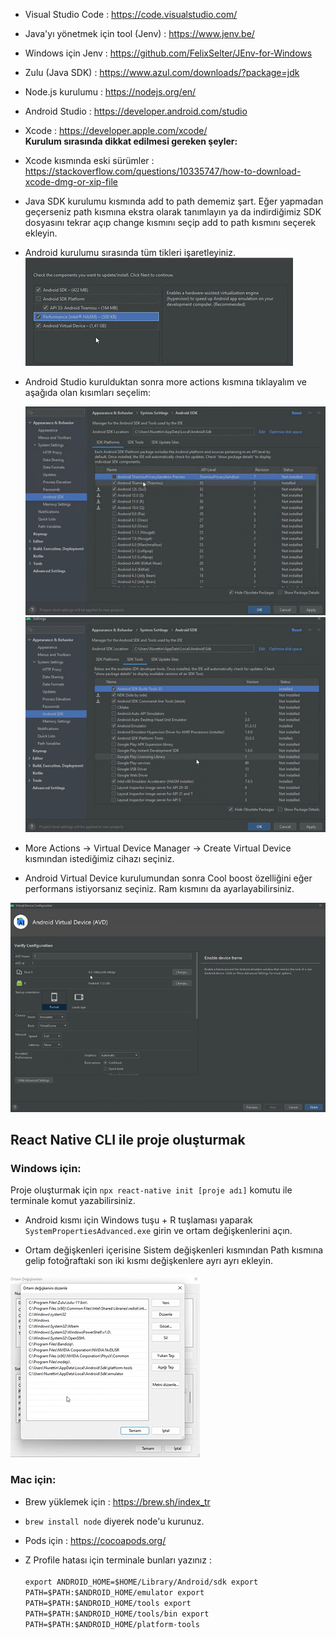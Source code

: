 - Visual Studio Code : https://code.visualstudio.com/
- Java'yı yönetmek için tool (Jenv) : https://www.jenv.be/
- Windows için Jenv : https://github.com/FelixSelter/JEnv-for-Windows
- Zulu (Java SDK) : https://www.azul.com/downloads/?package=jdk
- Node.js kurulumu : https://nodejs.org/en/
- Android Studio : https://developer.android.com/studio
- Xcode : https://developer.apple.com/xcode/
  <br>
  <b>Kurulum sırasında dikkat edilmesi gereken şeyler:</b>
- Xcode kısmında eski sürümler : https://stackoverflow.com/questions/10335747/how-to-download-xcode-dmg-or-xip-file
- Java SDK kurulumu kısmında add to path dememiz şart. Eğer yapmadan geçerseniz path kısmına ekstra olarak tanımlayın ya da indirdiğimiz SDK dosyasını tekrar açıp change kısmını seçip add to path kısmını seçerek ekleyin.
- Android kurulumu sırasında tüm tikleri işaretleyiniz.
  <br>
  ![kurulum-fotoğrafı](./pictures/1.png)
  <br>

- Android Studio kurulduktan sonra more actions kısmına tıklayalım ve aşağıda olan kısımları seçelim:
  <br>

  ![kurulum-fotoğrafı](./pictures/2.png)
  ![kurulum-fotoğrafı](./pictures/3.png)

- More Actions -> Virtual Device Manager -> Create Virtual Device kısmından istediğimiz cihazı seçiniz.
- Android Virtual Device kurulumundan sonra Cool boost özelliğini eğer performans istiyorsanız seçiniz. Ram kısmını da ayarlayabilirsiniz.

![Kurulum](./pictures/4.png)

## React Native CLI ile proje oluşturmak

### Windows için:

Proje oluşturmak için `npx react-native init [proje adı]` komutu ile terminale komut yazabilirsiniz.

- Android kısmı için Windows tuşu + R tuşlaması yaparak `SystemPropertiesAdvanced.exe` girin ve ortam değişkenlerini açın.

- Ortam değişkenleri içerisine Sistem değişkenleri kısmından Path kısmına gelip fotoğraftaki son iki kısmı değişkenlere ayrı ayrı ekleyin.

![Kurulum](./pictures/5.png)

### Mac için:

- Brew yüklemek için : https://brew.sh/index_tr
- `brew install node` diyerek node'u kurunuz.
- Pods için : https://cocoapods.org/

- Z Profile hatası için terminale bunları yazınız :
  <br>
  <br>
  `export ANDROID_HOME=$HOME/Library/Android/sdk export PATH=$PATH:$ANDROID_HOME/emulator export PATH=$PATH:$ANDROID_HOME/tools export PATH=$PATH:$ANDROID_HOME/tools/bin export PATH=$PATH:$ANDROID_HOME/platform-tools`

